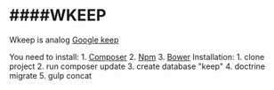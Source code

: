 ####WKEEP
===========================================

Wkeep is analog [Google keep](https://www.google.com/keep/)

You need to install:
    1. [Composer](https://getcomposer.org/)
    2. [Npm](https://www.npmjs.com/)
    3. [Bower](http://bower.io/)
Installation:
    1. clone project
    2. run composer update
    3. create database "keep"
    4. doctrine migrate
    5. gulp concat
